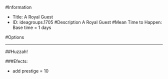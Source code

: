 #Information
 - Title: A Royal Guest
 - ID: ideagroups.1705
#Description
A Royal Guest
#Mean Time to Happen:
Base time = 1 days

#Options

___
##Huzzah!

###Efects:<ul><li>add prestige = 10</li></ul>
